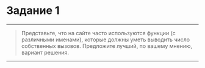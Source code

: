 # Задание 1
---
> Представьте, что на сайте часто используются функции (с различными именами), которые должны уметь выводить число собственных вызовов. Предложите лучший, по вашему мнению, вариант решения.

---

